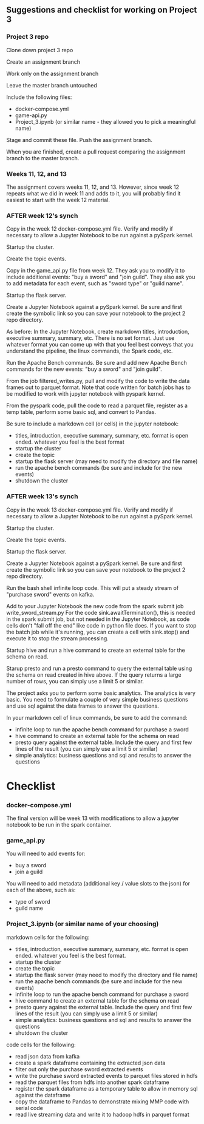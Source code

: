 ## Suggestions and checklist for working on Project 3

### Project 3 repo

Clone down project 3 repo

Create an assignment branch

Work only on the assignment branch

Leave the master branch untouched

Include the following files:

* docker-compose.yml
* game-api.py
* Project_3.ipynb (or similar name - they allowed you to pick a meaningful name)

Stage and commit these file.  Push the assignment branch.

When you are finished, create a pull request comparing the assignment branch to the master branch.

### Weeks 11, 12, and 13

The assignment covers weeks 11, 12, and 13.  However, since week 12 repeats what we did in week 11 and adds to it, you will probably find it easiest to start with the week 12 material.

### AFTER week 12's synch

Copy in the week 12 docker-compose.yml file. Verify and modify if necessary to allow a Jupyter Notebook to be run against a pySpark kernel.

Startup the cluster.

Create the topic events.

Copy in the game_api.py file from week 12.  They ask you to modify it to include additional events: "buy a sword" and "join guild".  They also ask you to add metadata for each event, such as "sword type" or "guild name".

Startup the flask server.

Create a Jupyter Notebook against a pySpark kernel.  Be sure and first create the symbolic link so you can save your notebook to the project 2 repo directory.

As before:  In the Jupyter Notebook, create markdown titles, introduction, executive summary, summary, etc.  There is no set format. Just use whatever format you can come up with that you feel best conveys that you understand the pipeline, the linux commands, the Spark code, etc.

Run the Apache Bench commands.  Be sure and add new Apache Bench commands for the new events: "buy a sword" and "join guild".

From the job filtered_writes.py, pull and modify the code to write the data frames out to parquet format.  Note that code written for batch jobs has to be modified to work with jupyter notebook with pyspark kernel.

From the pyspark code, pull the code to read a parquet file, register as a temp table, perform some basic sql, and convert to Pandas.

Be sure to include a markdown cell (or cells) in the jupyter notebook:
* titles, introduction, executive summary, summary, etc. format is open ended. whatever you feel is the best format
* startup the cluster
* create the topic
* startup the flask server (may need to modify the directory and file name)
* run the apache bench commands (be sure and include for the new events)
* shutdown the cluster

### AFTER week 13's synch

Copy in the week 13 docker-compose.yml file. Verify and modify if necessary to allow a Jupyter Notebook to be run against a pySpark kernel.

Startup the cluster.

Create the topic events.

Startup the flask server.

Create a Jupyter Notebook against a pySpark kernel.  Be sure and first create the symbolic link so you can save your notebook to the project 2 repo directory.

Run the bash shell infinite loop code.  This will put a steady stream of "purchase sword" events on kafka.

Add to your Jupyter Notebook the new code from the spark submit job write_sword_stream.py  For the code sink.awaitTermination(), this is needed in the spark submit job, but not needed in the Jupyter Notebook, as code cells don't "fall off the end" like code in python file does.  If you want to stop the batch job while it's running, you can create a cell with sink.stop() and execute it to stop the stream processing.

Startup hive and run a hive command to create an external table for the schema on read. 

Starup presto and run a presto command to query the external table using the schema on read created in hive above.  If the query returns a large number of rows, you can simply use a limit 5 or similar.

The project asks you to perform some basic analytics. The analytics is very basic. You need to formulate a couple of very simple business questions and use sql against the data frames to answer the questions.

In your markdown cell of linux commands, be sure to add the command:
* infinite loop to run the apache bench command for purchase a sword
* hive command to create an external table for the schema on read
* presto query against the external table.  Include the query and first few lines of the result (you can simply use a limit 5 or similar)
* simple analytics: business questions and sql and results to answer the questions

# Checklist

### docker-compose.yml

The final version will be week 13 with modifications to allow a jupyter notebook to be run in the spark container.

### game_api.py

You will need to add events for:
* buy a sword
* join a guild

You will need to add metadata (additional key / value slots to the json) for each of the above, such as:

* type of sword
* guild name

### Project_3.ipynb (or similar name of your choosing)

markdown cells for the following:

* titles, introduction, executive summary, summary, etc.  format is open ended. whatever you feel is the best format.
* startup the cluster
* create the topic
* startup the flask server (may need to modify the directory and file name)
* run the apache bench commands (be sure and include for the new events)
* infinite loop to run the apache bench command for purchase a sword
* hive command to create an external table for the schema on read
* presto query against the external table. Include the query and first few lines of the result (you can simply use a limit 5 or similar)
* simple analytics: business questions and sql and results to answer the questions
* shutdown the cluster

code cells for the following:

* read json data from kafka
* create a spark dataframe containing the extracted json data 
* filter out only the purchase sword extracted events
* write the purchase sword extracted events to parquet files stored in hdfs
* read the parquet files from hdfs into another spark dataframe
* register the spark dataframe as a temporary table to allow in memory sql against the dataframe
* copy the dataframe to Pandas to demonstrate mixing MMP code with serial code
* read live streaming data and write it to hadoop hdfs in parquet format



